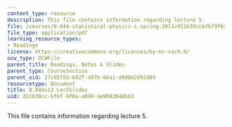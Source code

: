 ```yaml
---
content_type: resource
description: This file contains information regarding lecture 5.
file: /courses/8-044-statistical-physics-i-spring-2013/d11b39ccbfbf9f6aa099ae9042048bb3_MIT8_044S13_L5.pdf
file_type: application/pdf
learning_resource_types:
- Readings
license: https://creativecommons.org/licenses/by-nc-sa/4.0/
ocw_type: OCWFile
parent_title: Readings, Notes & Slides
parent_type: CourseSection
parent_uid: 27c05753-682f-a97b-66a1-d9d0d2d92d89
resourcetype: Document
title: 8.044s13 Lec5Slides
uid: d11b39cc-bfbf-9f6a-a099-ae9042048bb3
---
```

This file contains information regarding lecture 5.
